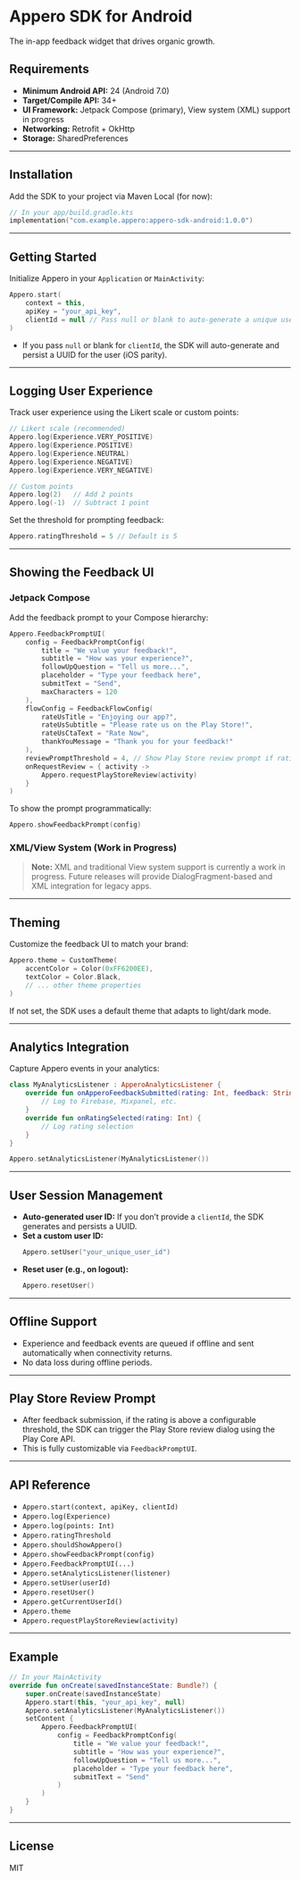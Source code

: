 # Appero SDK for Android

The in-app feedback widget that drives organic growth.

## Requirements

- **Minimum Android API:** 24 (Android 7.0)
- **Target/Compile API:** 34+
- **UI Framework:** Jetpack Compose (primary), View system (XML) support in progress
- **Networking:** Retrofit + OkHttp
- **Storage:** SharedPreferences

---

## Installation

Add the SDK to your project via Maven Local (for now):

```kotlin
// In your app/build.gradle.kts
implementation("com.example.appero:appero-sdk-android:1.0.0")
```

---

## Getting Started

Initialize Appero in your `Application` or `MainActivity`:

```kotlin
Appero.start(
    context = this,
    apiKey = "your_api_key",
    clientId = null // Pass null or blank to auto-generate a unique user ID
)
```

- If you pass `null` or blank for `clientId`, the SDK will auto-generate and persist a UUID for the user (iOS parity).

---

## Logging User Experience

Track user experience using the Likert scale or custom points:

```kotlin
// Likert scale (recommended)
Appero.log(Experience.VERY_POSITIVE)
Appero.log(Experience.POSITIVE)
Appero.log(Experience.NEUTRAL)
Appero.log(Experience.NEGATIVE)
Appero.log(Experience.VERY_NEGATIVE)

// Custom points
Appero.log(2)   // Add 2 points
Appero.log(-1)  // Subtract 1 point
```

Set the threshold for prompting feedback:

```kotlin
Appero.ratingThreshold = 5 // Default is 5
```

---

## Showing the Feedback UI

### Jetpack Compose

Add the feedback prompt to your Compose hierarchy:

```kotlin
Appero.FeedbackPromptUI(
    config = FeedbackPromptConfig(
        title = "We value your feedback!",
        subtitle = "How was your experience?",
        followUpQuestion = "Tell us more...",
        placeholder = "Type your feedback here",
        submitText = "Send",
        maxCharacters = 120
    ),
    flowConfig = FeedbackFlowConfig(
        rateUsTitle = "Enjoying our app?",
        rateUsSubtitle = "Please rate us on the Play Store!",
        rateUsCtaText = "Rate Now",
        thankYouMessage = "Thank you for your feedback!"
    ),
    reviewPromptThreshold = 4, // Show Play Store review prompt if rating >= 4
    onRequestReview = { activity ->
        Appero.requestPlayStoreReview(activity)
    }
)
```

To show the prompt programmatically:

```kotlin
Appero.showFeedbackPrompt(config)
```

### XML/View System (Work in Progress)

> **Note:** XML and traditional View system support is currently a work in progress. Future releases will provide DialogFragment-based and XML integration for legacy apps.

---

## Theming

Customize the feedback UI to match your brand:

```kotlin
Appero.theme = CustomTheme(
    accentColor = Color(0xFF6200EE),
    textColor = Color.Black,
    // ... other theme properties
)
```

If not set, the SDK uses a default theme that adapts to light/dark mode.

---

## Analytics Integration

Capture Appero events in your analytics:

```kotlin
class MyAnalyticsListener : ApperoAnalyticsListener {
    override fun onApperoFeedbackSubmitted(rating: Int, feedback: String) {
        // Log to Firebase, Mixpanel, etc.
    }
    override fun onRatingSelected(rating: Int) {
        // Log rating selection
    }
}

Appero.setAnalyticsListener(MyAnalyticsListener())
```

---

## User Session Management

- **Auto-generated user ID:** If you don’t provide a `clientId`, the SDK generates and persists a UUID.
- **Set a custom user ID:**  
  ```kotlin
  Appero.setUser("your_unique_user_id")
  ```
- **Reset user (e.g., on logout):**  
  ```kotlin
  Appero.resetUser()
  ```

---

## Offline Support

- Experience and feedback events are queued if offline and sent automatically when connectivity returns.
- No data loss during offline periods.

---

## Play Store Review Prompt

- After feedback submission, if the rating is above a configurable threshold, the SDK can trigger the Play Store review dialog using the Play Core API.
- This is fully customizable via `FeedbackPromptUI`.

---

## API Reference

- `Appero.start(context, apiKey, clientId)`
- `Appero.log(Experience)`
- `Appero.log(points: Int)`
- `Appero.ratingThreshold`
- `Appero.shouldShowAppero()`
- `Appero.showFeedbackPrompt(config)`
- `Appero.FeedbackPromptUI(...)`
- `Appero.setAnalyticsListener(listener)`
- `Appero.setUser(userId)`
- `Appero.resetUser()`
- `Appero.getCurrentUserId()`
- `Appero.theme`
- `Appero.requestPlayStoreReview(activity)`

---

## Example

```kotlin
// In your MainActivity
override fun onCreate(savedInstanceState: Bundle?) {
    super.onCreate(savedInstanceState)
    Appero.start(this, "your_api_key", null)
    Appero.setAnalyticsListener(MyAnalyticsListener())
    setContent {
        Appero.FeedbackPromptUI(
            config = FeedbackPromptConfig(
                title = "We value your feedback!",
                subtitle = "How was your experience?",
                followUpQuestion = "Tell us more...",
                placeholder = "Type your feedback here",
                submitText = "Send"
            )
        )
    }
}
```

---

## License

MIT 